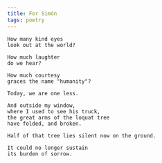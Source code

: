 ```yaml
---
title: For Simón
tags: poetry
---
```


    How many kind eyes
    look out at the world?

    How much laughter
    do we hear?

    How much courtesy
    graces the name "humanity"?

    Today, we are one less.

    And outside my window,
    where I used to see his truck,
    the great arms of the loquat tree
    have folded, and broken.

    Half of that tree lies silent now on the ground.

    It could no longer sustain
    its burden of sorrow.


